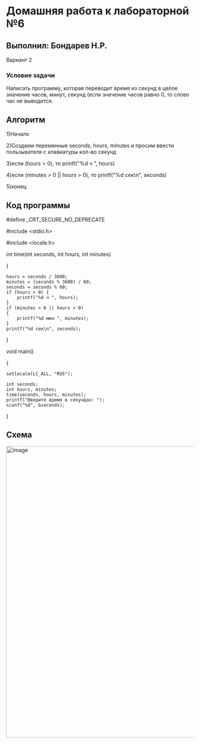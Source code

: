 <h1>Домашняя работа к лабораторной №6</h1>
<h2>Выполнил: Бондарев Н.Р.</h2
<h2> Вариант 2</h2>
<h3>Условие задачи</h3>
<p>Написать программу, которая переводит время из секунд в целое
значение часов, минут, секунд (если значение часов равно 0, то слово час не
выводится.</p>
<h2> Алгоритм </h2>
1)Начало

2)Создаем переменные seconds, hours, minutes и просим ввести пользывателя с клавиатуры кол-во секунд

3)если (hours > 0), то printf("%d ч ", hours)

4)если (minutes > 0 || hours > 0), то printf("%d сек\n", seconds)

5)конец

<h2>Код программы</h2>

#define _CRT_SECURE_NO_DEPRECATE 

#include <stdio.h>

#include <locale.h>

int time(int seconds, int hours, int minutes)

{


    hours = seconds / 3600;
    minutes = (seconds % 3600) / 60;
    seconds = seconds % 60;
    if (hours > 0) {
        printf("%d ч ", hours);
    }
    if (minutes > 0 || hours > 0)
    {
        printf("%d мин ", minutes);
    }
    printf("%d сек\n", seconds);
}

void main()

{

    setlocale(LC_ALL, "RUS");

    int seconds;
    int hours, minutes;
    time(seconds, hours, minutes);
    printf("Введите время в секундах: ");
    scanf("%d", &seconds);
}

<h2>Схема</h2>


<img width="576" height="783" alt="image" src="https://github.com/user-attachments/assets/8e30a08a-7302-4685-a995-8c3755c1612e" />


